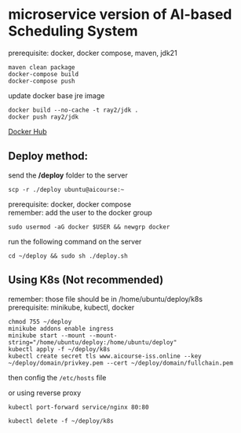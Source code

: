 # microservice version of AI-based Scheduling System
prerequisite: docker, docker compose, maven, jdk21
```shell
maven clean package
docker-compose build
docker-compose push
```

update docker base jre image
```shell
docker build --no-cache -t ray2/jdk .
docker push ray2/jdk
```

[Docker Hub](https://hub.docker.com/u/ray2)

## Deploy method:
send the **/deploy** folder to the server
```shell
scp -r ./deploy ubuntu@aicourse:~
```

prerequisite: docker, docker compose  
remember: add the user to the docker group
```shell
sudo usermod -aG docker $USER && newgrp docker
```

run the following command on the server  
```shell
cd ~/deploy && sudo sh ./deploy.sh
```

## Using K8s (Not recommended)
remember: those file should be in /home/ubuntu/deploy/k8s  
prerequisite: minikube, kubectl, docker  
```shell
chmod 755 ~/deploy
minikube addons enable ingress
minikube start --mount --mount-string="/home/ubuntu/deploy:/home/ubuntu/deploy"
kubectl apply -f ~/deploy/k8s
kubectl create secret tls www.aicourse-iss.online --key ~/deploy/domain/privkey.pem --cert ~/deploy/domain/fullchain.pem 
```
then config the `/etc/hosts` file

or using reverse proxy
```shell
kubectl port-forward service/nginx 80:80
```

```shell
kubectl delete -f ~/deploy/k8s
```